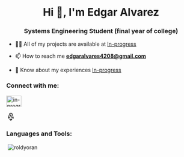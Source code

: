 <h1 align="center">Hi 👋, I'm Edgar Alvarez</h1>
<h3 align="center">Systems Engineering Student (final year of college)</h3>

- 👨‍💻 All of my projects are available at [In-progress](In-progress)

- 📫 How to reach me **edgaralvares4208@gmail.com**

- 📄 Know about my experiences [In-progress](In-progress)

<h3 align="left">Connect with me:</h3>
<p align="left">
<a href="https://linkedin.com/in/in-progress" target="blank"><img align="center" src="https://raw.githubusercontent.com/rahuldkjain/github-profile-readme-generator/master/src/images/icons/Social/linked-in-alt.svg" alt="in-progress" height="30" width="40" /></a>
</p>

<svg  xmlns="http://www.w3.org/2000/svg"  width="24"  height="24"  viewBox="0 0 24 24"  fill="none"  stroke="currentColor"  stroke-width="1.5"  stroke-linecap="round"  stroke-linejoin="round"  class="icon icon-tabler icons-tabler-outline icon-tabler-brand-astro"><path stroke="none" d="M0 0h24v24H0z" fill="none"/><path d="M14.972 3.483c.163 .196 .247 .46 .413 .987l3.64 11.53a15.5 15.5 0 0 0 -4.352 -1.42l-2.37 -7.723a.31 .31 0 0 0 -.296 -.213a.31 .31 0 0 0 -.295 .214l-2.342 7.718a15.5 15.5 0 0 0 -4.37 1.422l3.657 -11.53c.168 -.527 .251 -.79 .415 -.986c.144 -.172 .331 -.306 .544 -.388c.242 -.094 .527 -.094 1.099 -.094h2.612c.572 0 .858 0 1.1 .094c.213 .082 .4 .217 .545 .39" /><path d="M9 18c0 1.5 2 3 3 4c1 -1 3 -3 3 -4q -3 1.5 -6 0" /></svg>

<h3 align="left">Languages and Tools:</h3>


<p>&nbsp;<img align="center" src="https://github-readme-stats.vercel.app/api?username=roldyoran&show_icons=true&locale=en" alt="roldyoran" /></p>
